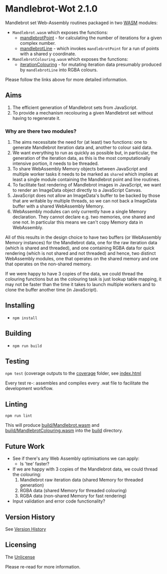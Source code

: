 # Mandlebrot-Wot 2.1.0

Mandlebrot set Web-Assembly routines packaged in two [WASM](https://webassembly.org/) modules:

- `Mandlebrot.wasm` which exposes the functions:
    - [mandlebrotPoint](src/Mandlebrot.wat) - for calculating the number of iterations for a given complex number.
    - [mandlebrotLine](src/Mandlebrot.wat) - which invokes `mandlebrotPoint` for a run of points with a shared y
      coordinate.
- `MandlebrotColouring.wasm` which exposes the functions:
    - [iterationColouring](src/MandlebrotColouring.wat) - for mutating iteration data presumably produced
      by `mandlebrotLine` into RGBA colours.

Please follow the links above for more detailed information.

## Aims

1. The efficient generation of Mandlebrot sets from JavaScript.
2. To provide a mechanism recolouring a given Mandlebrot set without having to regenerate it.

### Why are there two modules?

1. The aims necessitate the need for (at least) two functions: one to generate Mandlebrot iteration data and, another to
   colour said data.
2. We want everything to run as quickly as possible but, in particular, the generation of the iteration data, as this is
   the most computationally intensive portion, it needs to be threaded.
3. To share WebAssembly Memory objects between JavaScript and multiple worker tasks it needs to be marked as `shared`
   which implies at least a single module containing the Mandlebrot point and line routines.
4. To facilitate fast rendering of Mandlebrot images in JavaScript, we want to render an ImageData object directly to a
   JavaScript Canvas.
5. JavaScript does not allow an ImageData's buffer to be backed by those that are writable by multiple threads, so we
   can
   not back a ImageData buffer with a shared WebAssembly Memory.
6. WebAssembly modules can only currently have a single Memory declaration. They cannot declare e.g. two memories, one
   shared and one not. In particular this means we can't copy Memory data in WebAssembly.

All of this results in the design choice to have two buffers (or WebAssembly Memory instances)
for the Mandlebrot data, one for the raw iteration data (which is shared and threaded), and one containing RGBA data for
quick rendering (which is not shared and not threaded) and hence, two distinct WebAssembly modules, one that operates on
the shared memory and one that operates on the non-shared memory.

If we were happy to have 3 copies of the data, we could thread the colouring functions but as the colouring task is just
lookup table mapping, it may not be faster than the time it takes to launch multiple workers and to clone the buffer
another time (in JavaScript).

## Installing

- `npm install`

## Building

- `npm run build`

## Testing

`npm test` (coverage outputs to the [coverage](coverage) folder, see [index.html](./coverage/lcov-report/index.html])

Every test re-: assembles and compiles every .wat file to facilitate the development workflow.

## Linting

`npm run lint`

This will produce [build/Mandlebrot.wasm](build/Mandlebrot.wasm)
and [build/MandlebrotColouring.wasm](build/MandlebrotColouring.wasm) into the [build](./build) directory.

## Future Work

- See if there's any Web Assembly optimisations we can apply:
    - Is 'tee' faster?
- If we are happy with 3 copies of the Mandlebrot data, we could thread the colouring:
    1. Mandlebrot raw iteration data (shared Memory for threaded generation)
    2. RGBA data (shared Memory for threaded colouring)
    3. RGBA data (non-shared Memory for fast rendering)
- Input validation and error code functionality?

## Version History

See [Version History](./VERSIONS.md)

## Licensing

The [Unlicense](https://unlicense.org/)

Please re-read for more information.